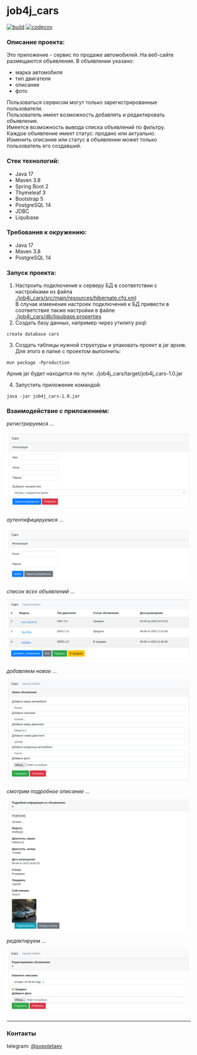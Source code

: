 # job4j_cars

[![build](https://github.com/SergeyPoletaev/job4j_cars/workflows/build/badge.svg)](https://github.com/SergeyPoletaev/job4j_cars/actions)
[![codecov](https://codecov.io/gh/SergeyPoletaev/job4j_cars/branch/master/graph/badge.svg?token=2DY6075FLB)](https://codecov.io/gh/SergeyPoletaev/job4j_cars)

### Описание проекта:

Это приложение - сервис по продаже автомобилей. 
На веб-сайте размещаются объявления. В объявлении указано: 

* марка автомобиля
* тип двигателя
* описание
* фото

Пользоваться сервисом могут только зарегистрированные пользователи.  
Пользователь имеет возможность добавлять и редактировать объявления.  
Имеется возможность вывода списка объявлений по фильтру.  
Каждое объявление имеет статус: продано или актуально.  
Изменить описание или статус в объявлении может только пользователь его создавший.

### Стек технологий:

* Java 17
* Maven 3.8
* Spring Boot 2
* Thymeleaf 3
* Bootstrap 5
* PostgreSQL 14
* JDBC
* Liquibase

### Требования к окружению:

* Java 17
* Maven 3.8
* PostgreSQL 14

### Запуск проекта:

1. Настроить подключение к серверу БД в соответствии с настройками из файла    
   [./job4j_cars/src/main/resources/hibernate.cfg.xml](https://github.com/SergeyPoletaev/job4j_cars/blob/master/src/main/resources/hibernate.cfg.xml)   
   В случае изменения настроек подключения к БД привести в соответствие также настройки в файле  
   [./job4j_cars/db/liquibase.properties](https://github.com/SergeyPoletaev/job4j_cars/blob/master/db/liquibase.properties)
2. Создать базу данных, например через утилиту psql:

``` 
create database cars 
```

3. Создать таблицы нужной структуры и упаковать проект в jar архив. Для этого в папке с проектом выполнить:

``` 
mvn package -Pproduction 
```  

Архив jar будет находится по пути: ./job4j_cars/target/job4j_cars-1.0.jar

4. Запустить приложение командой:

``` 
java -jar job4j_cars-1.0.jar 
```

### Взаимодействие с приложением:

*регистрируемся ...*

![список](img/registration.png)

*аутентифицируемся ...*

![список](img/login.png)

*список всех объявлений ...*

![список](img/posts.png)

*добавляем новое ...*

![добавить](img/add.png)

*смотрим подробное описание ...*

![подробности](img/select.png)

*редактируем ...*

![исправляем](img/update.png)

---

### Контакты

telegram: [@svpoletaev](https://t.me/svpoletaev)

